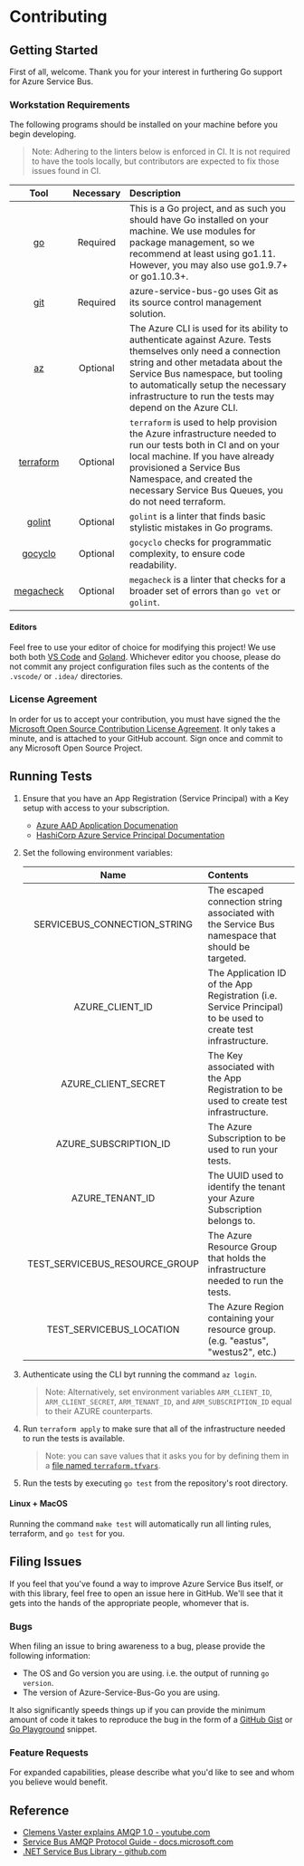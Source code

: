 # Contributing

## Getting Started

First of all, welcome. Thank you for your interest in furthering Go support for Azure Service Bus.

### Workstation Requirements

The following programs should be installed on your machine before you begin developing.

> Note: Adhering to the linters below is enforced in CI. It is not required to have the tools locally, but contributors 
are expected to fix those issues found in CI.

| Tool | Necessary | Description |
| :---------------------------------------------------: | :-----: | :---------------------------------------------------------------------------------------------------------------------------------------------------------------------------------- |
| [go](https://godoc.org)                               | Required |This is a Go project, and as such you should have Go installed on your machine. We use modules for package management, so we recommend at least using go1.11. However, you may also use go1.9.7+ or go1.10.3+. |
| [git](https://git-scm.com)                            | Required |azure-service-bus-go uses Git as its source control management solution.                                                                                                            |
| [az](https://docs.microsoft.com/en-us/cli/azure/install-azure-cli?view=azure-cli-latest) | Optional | The Azure CLI is used for its ability to authenticate against Azure. Tests themselves only need a connection string and other metadata about the Service Bus namespace, but tooling to automatically setup the necessary infrastructure to run the tests may depend on the Azure CLI. |
| [terraform](https://terraform.io)                     | Optional | `terraform` is used to help provision the Azure infrastructure needed to run our tests both in CI and on your local machine. If you have already provisioned a Service Bus Namespace, and created the necessary Service Bus Queues, you do not need terraform. |
| [golint](https://godoc.org/golang.org/x/lint/golint)  | Optional |`golint` is a linter that finds basic stylistic mistakes in Go programs.                                                                                                            |
| [gocyclo](https://github.com/fzipp/gocyclo)           | Optional |`gocyclo`  checks for programmatic complexity, to ensure code readability.                                                                                                          |
| [megacheck](https://honnef.co/go/tools/cmd/megacheck) | Optional | `megacheck` is a linter that checks for a broader set of errors than `go vet` or `golint`.                                                                                         |

#### Editors

Feel free to use your editor of choice for modifying this project! We use both both [VS Code](https://code.visualstudio.com)
and [Goland](https://www.jetbrains.com/go/). Whichever editor you choose, please do not commit any project configuration
files such as the contents of the `.vscode/` or `.idea/` directories.

### License Agreement

In order for us to accept your contribution, you must have signed the the [Microsoft Open Source Contribution License
Agreement](https://cla.opensource.microsoft.com/Azure/azure-service-bus-go). It only takes a minute, and is attached to
your GitHub account. Sign once and commit to any Microsoft Open Source Project.

## Running Tests

1. Ensure that you have an App Registration (Service Principal) with a Key setup with access to your subscription.
	- [Azure AAD Application Documenation](https://docs.microsoft.com/en-us/azure/azure-resource-manager/resource-group-create-service-principal-portal)
	- [HashiCorp Azure Service Principal Documentation](https://www.terraform.io/docs/providers/azurerm/authenticating_via_service_principal.html) 
1. Set the following environment variables:

	| Name                           | Contents                                                                                                      |
	| :----------------------------: | :------------------------------------------------------------------------------------------------------------ |
	| SERVICEBUS_CONNECTION_STRING   | The escaped connection string associated with the Service Bus namespace that should be targeted.              |
	| AZURE_CLIENT_ID                | The Application ID of the App Registration (i.e. Service Principal) to be used to create test infrastructure. |
	| AZURE_CLIENT_SECRET            | The Key associated with the App Registration to be used to create test infrastructure.                        |
	| AZURE_SUBSCRIPTION_ID          | The Azure Subscription to be used to run your tests.                                                          |
	| AZURE_TENANT_ID                | The UUID used to identify the tenant your Azure Subscription belongs to.                                      |
	| TEST_SERVICEBUS_RESOURCE_GROUP | The Azure Resource Group that holds the infrastructure needed to run the tests.                               |
	| TEST_SERVICEBUS_LOCATION       | The Azure Region containing your resource group. (e.g. "eastus", "westus2", etc.)                             |
1. Authenticate using the CLI byt running the command `az login`. 
	> Note: Alternatively, set environment variables `ARM_CLIENT_ID`, `ARM_CLIENT_SECRET`, `ARM_TENANT_ID`, and `ARM_SUBSCRIPTION_ID` equal to their AZURE counterparts.
1. Run `terraform apply` to make sure that all of the infrastructure needed to run the tests is available. 
	> Note: you can save values that it asks you for by defining them in a [file named `terraform.tfvars`](https://www.terraform.io/intro/getting-started/variables.html).
1. Run the tests by executing `go test` from the repository's root directory.

 

#### Linux + MacOS

Running the command `make test` will automatically run all linting rules, terraform, and `go test` for you.


## Filing Issues

If you feel that you've found a way to improve Azure Service Bus itself, or with this library, feel free to open an 
issue here in GitHub. We'll see that it gets into the hands of the appropriate people, whomever that is. 

### Bugs

When filing an issue to bring awareness to a bug, please provide the following information:
- The OS and Go version you are using. i.e. the output of running `go version`.
- The version of Azure-Service-Bus-Go you are using.

It also significantly speeds things up if you can provide the minimum amount of code it takes to reproduce the bug in
the form of a [GitHub Gist](https://gist.github.com) or [Go Playground](https://play.golang.org) snippet.

### Feature Requests

For expanded capabilities, please describe what you'd like to see and whom you believe would benefit.

## Reference

- [Clemens Vaster explains AMQP 1.0 - youtube.com](https://www.youtube.com/playlist?list=PLmE4bZU0qx-wAP02i0I7PJWvDWoCytEjD)
- [Service Bus AMQP Protocol Guide - docs.microsoft.com](https://docs.microsoft.com/en-us/azure/service-bus-messaging/service-bus-amqp-protocol-guide)
- [.NET Service Bus Library - github.com](https://github.com/Azure/azure-service-bus-dotnet)

